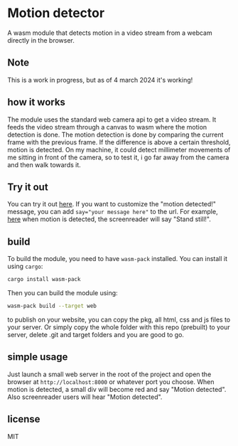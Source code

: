 # Motion detector
A wasm module that detects motion in a video stream from a webcam directly in the browser.

## Note
This is a work in progress, but as of 4 march 2024 it's working!

## how it works
The module uses the standard web camera api to get a video stream. It feeds the video stream through a canvas to wasm where the motion detection is done.
The motion detection is done by comparing the current frame with the previous frame. If the difference is above a certain threshold, motion is detected.
On my machine, it could detect millimeter movements of me sitting in front of the camera, so to test it, i go far away from the camera and then walk towards it.

## Try it out
You can try it out [here](https://denizsincar.ru/motion).
If you want to customize the "motion detected!" message, you can add `say="your message here"` to the url. For example, [here](https://denizsincar.ru/motion?say=Stand+still!) when motion is detected, the screenreader will say "Stand still!".


## build
To build the module, you need to have `wasm-pack` installed. You can install it using `cargo`:
```bash
cargo install wasm-pack
```

Then you can build the module using:
```bash
wasm-pack build --target web
```

to publish on your website, you can copy the pkg, all html, css and js files to your server. Or simply copy the whole folder with this repo (prebuilt) to your server, delete .git and target folders and you are good to go.

## simple usage
Just launch a small web server in the root of the project and open the browser at `http://localhost:8000` or whatever port you choose.
When motion is detected, a small div will become red and say "Motion detected". Also screenreader users will hear "Motion detected".




## license
MIT
